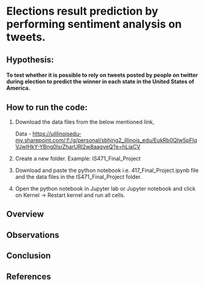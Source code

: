 # Elections result prediction by performing sentiment analysis on tweets.

## Hypothesis: 
#### To test whether it is possible to rely on tweets posted by people on twitter during election to predict the winner in each state in the United States of America.


## How to run the code:
1. Download the data files from the below mentioned link,

   Data - https://uillinoisedu-my.sharepoint.com/:f:/g/personal/sbhing2_illinois_edu/EukRb0QIw5pFlqVJwlHkY-YBng0lsrZharURl2w8aagyeQ?e=hLiaCV

2. Create a new folder. Example: IS471_Final_Project 

3. Download and paste the python notebook i.e. 417_Final_Project.ipynb file and the data files in the IS471_Final_Project  folder.

4. Open the python notebook in Jupyter lab or Jupyter notebook and click on Kernel -> Restart kernel and run all cells.


## Overview

## Observations

## Conclusion

## References
